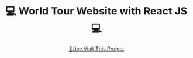 <h1 align="center" style="font-weight: bold;">💻 <b>World Tour</b> Website with React JS💻</h1>
<p align="center">
<a href="https://world-tour-with-react-js.surge.sh/">📱Live Visit This Project</a>
</p> 
